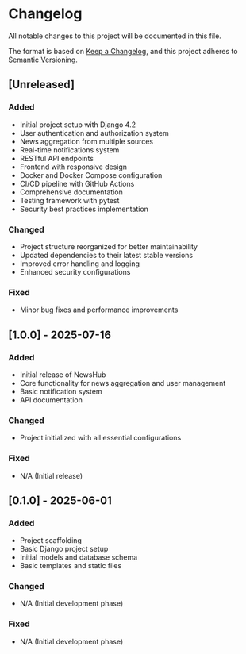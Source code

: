 # Changelog

All notable changes to this project will be documented in this file.

The format is based on [Keep a Changelog](https://keepachangelog.com/en/1.0.0/),
and this project adheres to [Semantic Versioning](https://semver.org/spec/v2.0.0.html).

## [Unreleased]

### Added
- Initial project setup with Django 4.2
- User authentication and authorization system
- News aggregation from multiple sources
- Real-time notifications system
- RESTful API endpoints
- Frontend with responsive design
- Docker and Docker Compose configuration
- CI/CD pipeline with GitHub Actions
- Comprehensive documentation
- Testing framework with pytest
- Security best practices implementation

### Changed
- Project structure reorganized for better maintainability
- Updated dependencies to their latest stable versions
- Improved error handling and logging
- Enhanced security configurations

### Fixed
- Minor bug fixes and performance improvements

## [1.0.0] - 2025-07-16

### Added
- Initial release of NewsHub
- Core functionality for news aggregation and user management
- Basic notification system
- API documentation

### Changed
- Project initialized with all essential configurations

### Fixed
- N/A (Initial release)

## [0.1.0] - 2025-06-01

### Added
- Project scaffolding
- Basic Django project setup
- Initial models and database schema
- Basic templates and static files

### Changed
- N/A (Initial development phase)

### Fixed
- N/A (Initial development phase)
